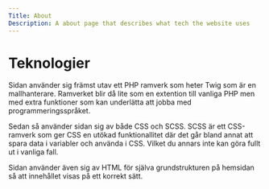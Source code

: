 ```yaml
---
Title: About
Description: A about page that describes what tech the website uses
---
```

Teknologier
============================
<section class="tech">
Sidan använder sig främst utav ett PHP ramverk som heter Twig som är en mallhanterare.
Ramverket blir då lite som en extention till vanliga PHP men med extra funktioner som kan underlätta att jobba med programmeringsspråket.

Sedan så använder sidan sig av både CSS och SCSS. SCSS är ett CSS-ramverk som ger CSS en utökad funktionallitet där det går bland annat att spara data i variabler och använda i CSS. Vilket du annars inte kan göra fullt ut i vanliga fall.

Sidan använder även sig av HTML för själva grundstrukturen på hemsidan så att innehållet visas på ett korrekt sätt.
</section>
